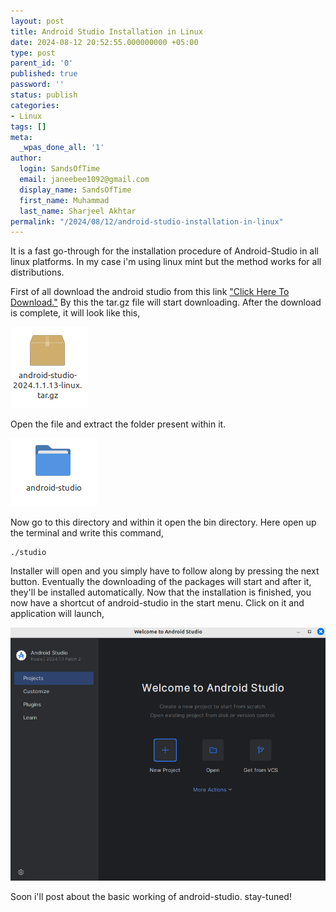 ```yaml
---
layout: post
title: Android Studio Installation in Linux
date: 2024-08-12 20:52:55.000000000 +05:00
type: post
parent_id: '0'
published: true
password: ''
status: publish
categories:
- Linux
tags: []
meta:
  _wpas_done_all: '1'
author:
  login: SandsOfTime
  email: janeebee1092@gmail.com
  display_name: SandsOfTime
  first_name: Muhammad
  last_name: Sharjeel Akhtar
permalink: "/2024/08/12/android-studio-installation-in-linux"
---
```

<!-- ![4](/assets/images/clt/android-studio-installation-in-linux/4.png) -->
It is a fast go-through for the installation procedure of Android-Studio in all linux platforms. In my case i'm using linux mint but the method works for all distributions. 

First of all download the android studio from this link ["Click Here To Download."](https://redirector.gvt1.com/edgedl/android/studio/ide-zips/2024.1.1.13/android-studio-2024.1.1.13-linux.tar.gz) By this the tar.gz file will start downloading. After the download is complete, it will look like this, 

![1](/assets/images/clt/android-studio-installation-in-linux/1.png)

Open the file and extract the folder present within it. 

![2](/assets/images/clt/android-studio-installation-in-linux/2.png)

Now go to this directory and within it open the bin directory. Here open up the terminal and write this command,

```
./studio
```

Installer will open and you simply have to follow along by pressing the next button. Eventually the downloading of the packages will start and after it, they'll be installed automatically. Now that the installation is finished, you now have a shortcut of android-studio in the start menu. Click on it and application will launch,

![3](/assets/images/clt/android-studio-installation-in-linux/3.png)

Soon i'll post about the basic working of android-studio. stay-tuned!



